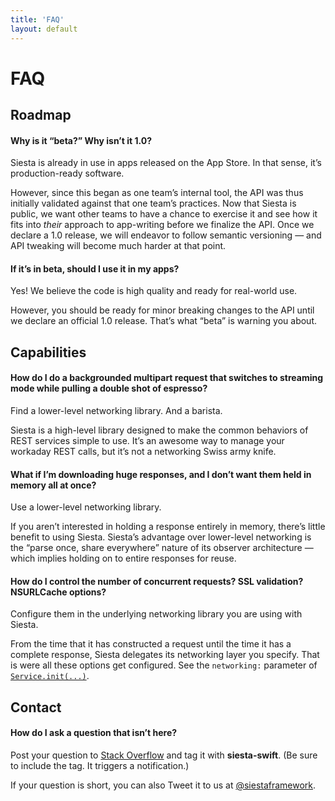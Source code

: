```yaml
---
title: 'FAQ'
layout: default
---
```


# FAQ

## Roadmap

#### Why is it “beta?” Why isn’t it 1.0?

Siesta is already in use in apps released on the App Store. In that sense, it’s production-ready software.

However, since this began as one team’s internal tool, the API was thus initially validated against that one team’s practices. Now that Siesta is public, we want other teams to have a chance to exercise it and see how it fits into _their_ approach to app-writing before we finalize the API. Once we declare a 1.0 release, we will endeavor to follow semantic versioning — and API tweaking will become much harder at that point.

#### If it’s in beta, should I use it in my apps?

Yes! We believe the code is high quality and ready for real-world use.

However, you should be ready for minor breaking changes to the API until we declare an official 1.0 release. That’s what “beta” is warning you about.


## Capabilities

#### How do I do a backgrounded multipart request that switches to streaming mode while pulling a double shot of espresso?

Find a lower-level networking library. And a barista.

Siesta is a high-level library designed to make the common behaviors of REST services simple to use. It’s an awesome way to manage your workaday REST calls, but it’s not a networking Swiss army knife.

#### What if I’m downloading huge responses, and I don’t want them held in memory all at once?

Use a lower-level networking library.

If you aren’t interested in holding a response entirely in memory, there’s little benefit to using Siesta. Siesta’s advantage over lower-level networking is the “parse once, share everywhere” nature of its observer architecture — which implies holding on to entire responses for reuse.

#### How do I control the number of concurrent requests? SSL validation? NSURLCache options?

Configure them in the underlying networking library you are using with Siesta.

From the time that it has constructed a request until the time it has a complete response, Siesta delegates its networking layer you specify. That is were all these options get configured. See the `networking:` parameter of [`Service.init(...)`](http://bustoutsolutions.github.io/siesta/api/Classes/Service.html#/s:FC6Siesta7ServicecFMS0_FT4baseGSqSS_22useDefaultTransformersSb10networkingPS_29NetworkingProviderConvertible__S0_).


## Contact

#### How do I ask a question that isn’t here?

Post your question to [Stack Overflow](https://stackoverflow.com) and tag it with **siesta-swift**. (Be sure to include the tag. It triggers a notification.)

If your question is short, you can also Tweet it to us at [@siestaframework](https://twitter.com/siestaframework).
